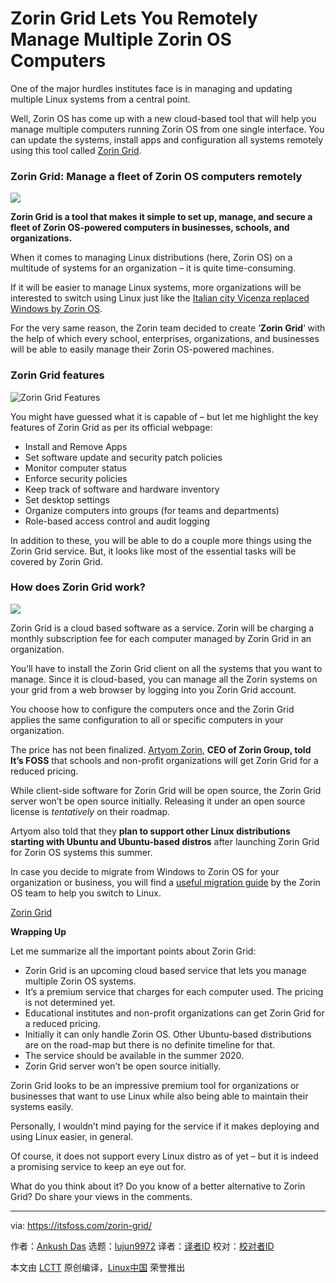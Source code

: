[#]: collector: (lujun9972)
[#]: translator: ( )
[#]: reviewer: ( )
[#]: publisher: ( )
[#]: url: ( )
[#]: subject: (Zorin Grid Lets You Remotely Manage Multiple Zorin OS Computers)
[#]: via: (https://itsfoss.com/zorin-grid/)
[#]: author: (Ankush Das https://itsfoss.com/author/ankush/)

Zorin Grid Lets You Remotely Manage Multiple Zorin OS Computers
======

One of the major hurdles institutes face is in managing and updating multiple Linux systems from a central point.

Well, Zorin OS has come up with a new cloud-based tool that will help you manage multiple computers running Zorin OS from one single interface. You can update the systems, install apps and configuration all systems remotely using this tool called [Zorin Grid][1].

### Zorin Grid: Manage a fleet of Zorin OS computers remotely

![][2]

**Zorin Grid is a tool that makes it simple to set up, manage, and secure a fleet of Zorin OS-powered computers in businesses, schools, and organizations.**

When it comes to managing Linux distributions (here, Zorin OS) on a multitude of systems for an organization – it is quite time-consuming.

If it will be easier to manage Linux systems, more organizations will be interested to switch using Linux just like the [Italian city Vicenza replaced Windows by Zorin OS][3].

For the very same reason, the Zorin team decided to create ‘**Zorin Grid**‘ with the help of which every school, enterprises, organizations, and businesses will be able to easily manage their Zorin OS-powered machines.

### Zorin Grid features

![Zorin Grid Features][4]

You might have guessed what it is capable of – but let me highlight the key features of Zorin Grid as per its official webpage:

  * Install and Remove Apps
  * Set software update and security patch policies
  * Monitor computer status
  * Enforce security policies
  * Keep track of software and hardware inventory
  * Set desktop settings
  * Organize computers into groups (for teams and departments)
  * Role-based access control and audit logging



In addition to these, you will be able to do a couple more things using the Zorin Grid service. But, it looks like most of the essential tasks will be covered by Zorin Grid.

### How does Zorin Grid work?

![][5]

Zorin Grid is a cloud based software as a service. Zorin will be charging a monthly subscription fee for each computer managed by Zorin Grid in an organization.

You’ll have to install the Zorin Grid client on all the systems that you want to manage. Since it is cloud-based, you can manage all the Zorin systems on your grid from a web browser by logging into you Zorin Grid account.

You choose how to configure the computers once and the Zorin Grid applies the same configuration to all or specific computers in your organization.

The price has not been finalized. [Artyom Zorin][6], **CEO of Zorin Group, told It’s FOSS** that schools and non-profit organizations will get Zorin Grid for a reduced pricing.

While client-side software for Zorin Grid will be open source, the Zorin Grid server won’t be open source initially. Releasing it under an open source license is _tentatively_ on their roadmap.

Artyom also told that they **plan to support other Linux distributions starting with Ubuntu and Ubuntu-based distros** after launching Zorin Grid for Zorin OS systems this summer.

In case you decide to migrate from Windows to Zorin OS for your organization or business, you will find a [useful migration guide][7] by the Zorin OS team to help you switch to Linux.

[Zorin Grid][1]

**Wrapping Up**

Let me summarize all the important points about Zorin Grid:

  * Zorin Grid is an upcoming cloud based service that lets you manage multiple Zorin OS systems.
  * It’s a premium service that charges for each computer used. The pricing is not determined yet.
  * Educational institutes and non-profit organizations can get Zorin Grid for a reduced pricing.
  * Initially it can only handle Zorin OS. Other Ubuntu-based distributions are on the road-map but there is no definite timeline for that.
  * The service should be available in the summer 2020.
  * Zorin Grid server won’t be open source initially.



Zorin Grid looks to be an impressive premium tool for organizations or businesses that want to use Linux while also being able to maintain their systems easily.

Personally, I wouldn’t mind paying for the service if it makes deploying and using Linux easier, in general.

Of course, it does not support every Linux distro as of yet – but it is indeed a promising service to keep an eye out for.

What do you think about it? Do you know of a better alternative to Zorin Grid? Do share your views in the comments.

--------------------------------------------------------------------------------

via: https://itsfoss.com/zorin-grid/

作者：[Ankush Das][a]
选题：[lujun9972][b]
译者：[译者ID](https://github.com/译者ID)
校对：[校对者ID](https://github.com/校对者ID)

本文由 [LCTT](https://github.com/LCTT/TranslateProject) 原创编译，[Linux中国](https://linux.cn/) 荣誉推出

[a]: https://itsfoss.com/author/ankush/
[b]: https://github.com/lujun9972
[1]: https://zorinos.com/grid/
[2]: https://i1.wp.com/itsfoss.com/wp-content/uploads/2020/01/zorin-grid-dashboard.png?ssl=1
[3]: https://itsfoss.com/vicenza-windows-zorin/
[4]: https://i0.wp.com/itsfoss.com/wp-content/uploads/2020/01/zorin_grid_features.jpg?ssl=1
[5]: https://i2.wp.com/itsfoss.com/wp-content/uploads/2020/01/zorin-os-computers.jpg?ssl=1
[6]: https://itsfoss.com/zorin-os-interview/
[7]: https://zorinos.com/help/switch-your-organization-to-zorin-os/

